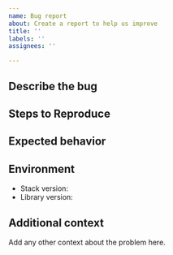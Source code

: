 ```yaml
---
name: Bug report
about: Create a report to help us improve
title: ''
labels: ''
assignees: ''

---
```


## Describe the bug

<!-- A clear and concise description of what the bug is. -->

## Steps to Reproduce

<!-- Please provide a minimal example for reproducing your error. -->

## Expected behavior

<!-- A clear and concise description of what you expected to happen. -->

## Environment

* Stack version: 
* Library version: 

## Additional context

Add any other context about the problem here.
